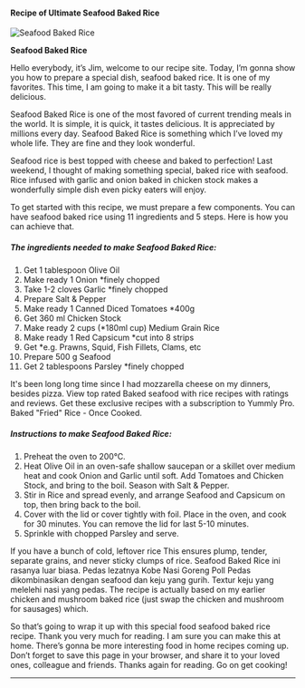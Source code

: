             

#### Recipe of Ultimate Seafood Baked Rice

![Seafood Baked Rice](https://img-global.cpcdn.com/recipes/fa1fde578ee52c84/751x532cq70/seafood-baked-rice-recipe-main-photo.jpg)

**Seafood Baked Rice**

Hello everybody, it’s Jim, welcome to our recipe site. Today, I’m gonna show you how to prepare a special dish, seafood baked rice. It is one of my favorites. This time, I am going to make it a bit tasty. This will be really delicious.

Seafood Baked Rice is one of the most favored of current trending meals in the world. It is simple, it is quick, it tastes delicious. It is appreciated by millions every day. Seafood Baked Rice is something which I’ve loved my whole life. They are fine and they look wonderful.

Seafood rice is best topped with cheese and baked to perfection! Last weekend, I thought of making something special, baked rice with seafood. Rice infused with garlic and onion baked in chicken stock makes a wonderfully simple dish even picky eaters will enjoy.

To get started with this recipe, we must prepare a few components. You can have seafood baked rice using 11 ingredients and 5 steps. Here is how you can achieve that.

##### The ingredients needed to make Seafood Baked Rice:

1.  Get 1 tablespoon Olive Oil
2.  Make ready 1 Onion \*finely chopped
3.  Take 1-2 cloves Garlic \*finely chopped
4.  Prepare Salt & Pepper
5.  Make ready 1 Canned Diced Tomatoes \*400g
6.  Get 360 ml Chicken Stock
7.  Make ready 2 cups (\*180ml cup) Medium Grain Rice
8.  Make ready 1 Red Capsicum \*cut into 8 strips
9.  Get \*e.g. Prawns, Squid, Fish Fillets, Clams, etc
10.  Prepare 500 g Seafood
11.  Get 2 tablespoons Parsley \*finely chopped

It's been long long time since I had mozzarella cheese on my dinners, besides pizza. View top rated Baked seafood with rice recipes with ratings and reviews. Get these exclusive recipes with a subscription to Yummly Pro. Baked "Fried" Rice - Once Cooked.

##### Instructions to make Seafood Baked Rice:

1.  Preheat the oven to 200℃.
2.  Heat Olive Oil in an oven-safe shallow saucepan or a skillet over medium heat and cook Onion and Garlic until soft. Add Tomatoes and Chicken Stock, and bring to the boil. Season with Salt & Pepper.
3.  Stir in Rice and spread evenly, and arrange Seafood and Capsicum on top, then bring back to the boil.
4.  Cover with the lid or cover tightly with foil. Place in the oven, and cook for 30 minutes. You can remove the lid for last 5-10 minutes.
5.  Sprinkle with chopped Parsley and serve.

If you have a bunch of cold, leftover rice This ensures plump, tender, separate grains, and never sticky clumps of rice. Seafood Baked Rice ini rasanya luar biasa. Pedas lezatnya Kobe Nasi Goreng Poll Pedas dikombinasikan dengan seafood dan keju yang gurih. Textur keju yang melelehi nasi yang pedas. The recipe is actually based on my earlier chicken and mushroom baked rice (just swap the chicken and mushroom for sausages) which.

So that’s going to wrap it up with this special food seafood baked rice recipe. Thank you very much for reading. I am sure you can make this at home. There’s gonna be more interesting food in home recipes coming up. Don’t forget to save this page in your browser, and share it to your loved ones, colleague and friends. Thanks again for reading. Go on get cooking!

* * *